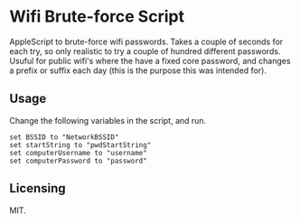 # Wifi Brute-force Script

AppleScript to brute-force wifi passwords. Takes a couple of seconds for each try, so only realistic to try a couple of hundred different passwords. Usuful for public wifi's where the have a fixed core password, and changes a prefix or suffix each day (this is the purpose this was intended for).

## Usage

Change the following variables in the script, and run.

```
set BSSID to "NetworkBSSID"
set startString to "pwdStartString"
set computerUsername to "username"
set computerPassword to "password"
```

## Licensing

MIT.
